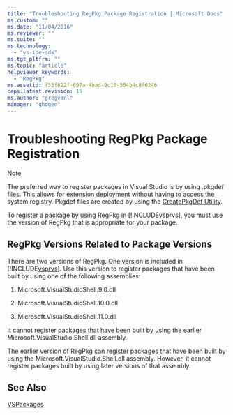 ```yaml
---
title: "Troubleshooting RegPkg Package Registration | Microsoft Docs"
ms.custom: ""
ms.date: "11/04/2016"
ms.reviewer: ""
ms.suite: ""
ms.technology: 
  - "vs-ide-sdk"
ms.tgt_pltfrm: ""
ms.topic: "article"
helpviewer_keywords: 
  - "RegPkg"
ms.assetid: f33f822f-697a-4bad-9c10-554b4c8f6246
caps.latest.revision: 15
ms.author: "gregvanl"
manager: "ghogen"
---
```

# Troubleshooting RegPkg Package Registration
> [!NOTE]
>  The preferred way to register packages in Visual Studio is by using .pkgdef files. This allows for extension deployment without having to access the system registry. Pkgdef files are created by using the [CreatePkgDef Utility](../../extensibility/internals/createpkgdef-utility.md).  
  
 To register a package by using RegPkg in [!INCLUDE[vsprvs](../../code-quality/includes/vsprvs_md.md)], you must use the version of RegPkg that is appropriate for your package.  
  
## RegPkg Versions Related to Package Versions  
 There are two versions of RegPkg. One version is included in [!INCLUDE[vsprvs](../../code-quality/includes/vsprvs_md.md)]. Use this version to register packages that have been built by using one of the following assemblies:  
  
1.  Microsoft.VisualStudioShell.9.0.dll  
  
2.  Microsoft.VisualStudioShell.10.0.dll  
  
3.  Microsoft.VisualStudioShell.11.0.dll  
  
 It cannot register packages that have been built by using the earlier Microsoft.VisualStudio.Shell.dll assembly.  
  
 The earlier version of RegPkg can register packages that have been built by using the Microsoft.VisualStudio.Shell.dll assembly. However, it cannot register packages built by using later versions of that assembly.  
  
## See Also  
 [VSPackages](../../extensibility/internals/vspackages.md)